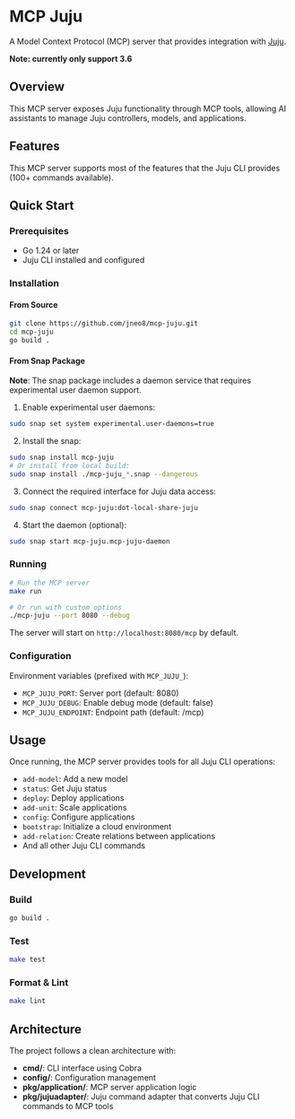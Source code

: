 # MCP Juju

A Model Context Protocol (MCP) server that provides integration with [Juju](https://github.com/juju/juju).

**Note: currently only support 3.6**

## Overview

This MCP server exposes Juju functionality through MCP tools, allowing AI assistants to manage Juju controllers, models, and applications.

## Features

This MCP server supports most of the features that the Juju CLI provides (100+ commands available).

## Quick Start

### Prerequisites

- Go 1.24 or later
- Juju CLI installed and configured

### Installation

#### From Source

```bash
git clone https://github.com/jneo8/mcp-juju.git
cd mcp-juju
go build .
```

#### From Snap Package

**Note**: The snap package includes a daemon service that requires experimental user daemon support.

1. Enable experimental user daemons:
```bash
sudo snap set system experimental.user-daemons=true
```

2. Install the snap:
```bash
sudo snap install mcp-juju
# Or install from local build:
sudo snap install ./mcp-juju_*.snap --dangerous
```

3. Connect the required interface for Juju data access:
```bash
sudo snap connect mcp-juju:dot-local-share-juju
```

4. Start the daemon (optional):
```bash
sudo snap start mcp-juju.mcp-juju-daemon
```

### Running

```bash
# Run the MCP server
make run

# Or run with custom options
./mcp-juju --port 8080 --debug
```

The server will start on `http://localhost:8080/mcp` by default.

### Configuration

Environment variables (prefixed with `MCP_JUJU_`):
- `MCP_JUJU_PORT`: Server port (default: 8080)
- `MCP_JUJU_DEBUG`: Enable debug mode (default: false)
- `MCP_JUJU_ENDPOINT`: Endpoint path (default: /mcp)

## Usage

Once running, the MCP server provides tools for all Juju CLI operations:

- `add-model`: Add a new model
- `status`: Get Juju status
- `deploy`: Deploy applications
- `add-unit`: Scale applications
- `config`: Configure applications
- `bootstrap`: Initialize a cloud environment
- `add-relation`: Create relations between applications
- And all other Juju CLI commands

## Development

### Build
```bash
go build .
```

### Test
```bash
make test
```

### Format & Lint
```bash
make lint
```

## Architecture

The project follows a clean architecture with:
- **cmd/**: CLI interface using Cobra
- **config/**: Configuration management
- **pkg/application/**: MCP server application logic
- **pkg/jujuadapter/**: Juju command adapter that converts Juju CLI commands to MCP tools
